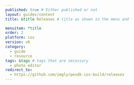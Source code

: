 ```yaml
---
published: true # Either published or not 
layout: guides/content
title: &title Releases # title as shown in the menu and 

menuitem: *title
order: 2
platform: ios
version: v6
category: 
  - guide
  - resource
tags: &tags # tags that are necessary
  - photo editor 
redirect_to: 
  - https://github.com/imgly/pesdk-ios-build/releases
---
```


